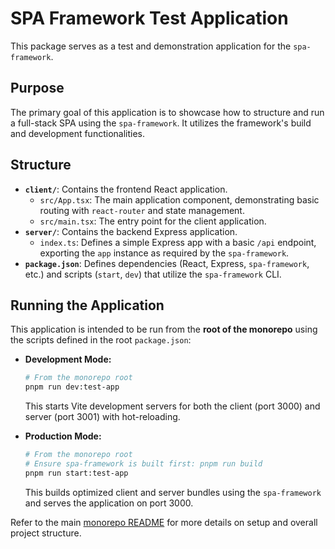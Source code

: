 # SPA Framework Test Application

This package serves as a test and demonstration application for the `spa-framework`.

## Purpose

The primary goal of this application is to showcase how to structure and run a full-stack SPA using the `spa-framework`. It utilizes the framework's build and development functionalities.

## Structure

- **`client/`**: Contains the frontend React application.
  - `src/App.tsx`: The main application component, demonstrating basic routing with `react-router` and state management.
  - `src/main.tsx`: The entry point for the client application.
- **`server/`**: Contains the backend Express application.
  - `index.ts`: Defines a simple Express app with a basic `/api` endpoint, exporting the `app` instance as required by the `spa-framework`.
- **`package.json`**: Defines dependencies (React, Express, `spa-framework`, etc.) and scripts (`start`, `dev`) that utilize the `spa-framework` CLI.

## Running the Application

This application is intended to be run from the **root of the monorepo** using the scripts defined in the root `package.json`:

- **Development Mode:**

  ```bash
  # From the monorepo root
  pnpm run dev:test-app
  ```

  This starts Vite development servers for both the client (port 3000) and server (port 3001) with hot-reloading.

- **Production Mode:**
  ```bash
  # From the monorepo root
  # Ensure spa-framework is built first: pnpm run build
  pnpm run start:test-app
  ```
  This builds optimized client and server bundles using the `spa-framework` and serves the application on port 3000.

Refer to the main [monorepo README](../README.md) for more details on setup and overall project structure.
